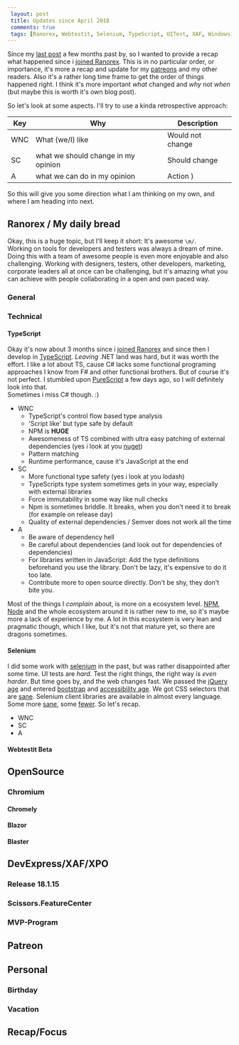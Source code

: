 ```yaml
---
 layout: post 
 title: Updates since April 2018
 comments: true
 tags: [Ranorex, Webtestit, Selenium, TypeScript, UITest, XAF, Windows10, DesktopBridge, APPX, Deployment, Misc, Chromely, Blaster, Blazor, Electron, Patreon, Chromium, Scissors, OpenSource, GitHub, Personal, Retro, Recap]
---
```

Since my [last post]() a few months past by, so I wanted to provide a recap what happened since i [joined Ranorex](). This is in no particular order, or importance, it's more a recap and update for my [patreons]() and my other readers. Also it's a rather long time frame to get the order of things happened right. I think it's more important *what* changed and *why* not *when* (but maybe this is worth it's own blog post).  

So let's look at some aspects. I'll try to use a kinda retrospective approach:

| Key | Why | Description |  
| --- | --- | --- |
| WNC | What (we/I) like | Would not change |
| SC | what we should change in my opinion | Should change |
| A | what we can do in my opinion | Action )

So this will give you some direction what I am thinking on my own, and where I am heading into next.

## Ranorex / My daily bread

Okay, this is a huge topic, but I'll keep it short: It's awesome `\m/`.  
Working on tools for developers and testers was always a dream of mine. Doing this with a team of awesome people is even more enjoyable and also challenging. Working with designers, testers, other developers, marketing, corporate leaders all at once can be challenging, but it's amazing what you can achieve with people collaborating in a open and own paced way.  

### General

### Technical

#### TypeScript

Okay it's now about 3 months since i [joined Ranorex]() and since then I develop in [TypeScript](). *Leaving* .NET land was hard, but it was worth the effort. I like a lot about TS, cause C# lacks some functional programing approaches I know from F# and other functional brothers. But of course it's not perfect. I stumbled upon [PureScript]() a few days ago, so I will definitely look into that.  
Sometimes i miss C# though. :)

* WNC
  * TypeScript's control flow based type analysis
  * 'Script like' but type safe by default
  * NPM is **HUGE**
  * Awesomeness of TS combined with ultra easy patching of external dependencies (yes i look at you [nuget]())
  * Pattern matching
  * Runtime performance, cause it's JavaScript at the end
* SC
  * More functional type safety (yes i look at you lodash)
  * TypeScripts type system sometimes gets in your way, especially with external libraries
  * Force immutability in some way like null checks
  * Npm is sometimes briddle. It breaks, when you don't need it to break (for example on release day)
  * Quality of external dependencies / Semver does not work all the time
* A
  * Be aware of dependency hell
  * Be careful about dependencies (and look out for dependencies of dependencies)
  * For libraries written in JavaScript: Add the type definitions beforehand you use the library. Don't be lazy, it's expensive to do it too late.
  * Contribute more to open source directly. Don't be shy, they don't bite you.

Most of the things I *complain* about, is more on a ecosystem level. [NPM](), [Node]() and the whole ecosystem around it is rather new to me, so it's maybe more a lack of experience by me. A lot in this ecosystem is very lean and pragmatic though, which I like, but it's not that mature yet, so there are dragons sometimes.

#### Selenium

I did some work with [selenium]() in the past, but was rather disappointed after some time. UI tests are *hard*. Test the right things, the right way is *even harder*. But time goes by, and the web changes fast. We passed the [jQuery age]() and entered [bootstrap]() and [accessibility age](). We got CSS selectors that are [sane](). Selenium client libraries are available in almost every language. Some more [sane](), some [fewer](). So let's recap.

* WNC
* SC
* A

#### Webtestit Beta


> 

## OpenSource

### Chromium
#### Chromely

#### Blazor

#### Blaster

## DevExpress/XAF/XPO

### Release 18.1.15

### Scissors.FeatureCenter

### MVP-Program

## Patreon


## Personal

### Birthday

### Vacation

## Recap/Focus